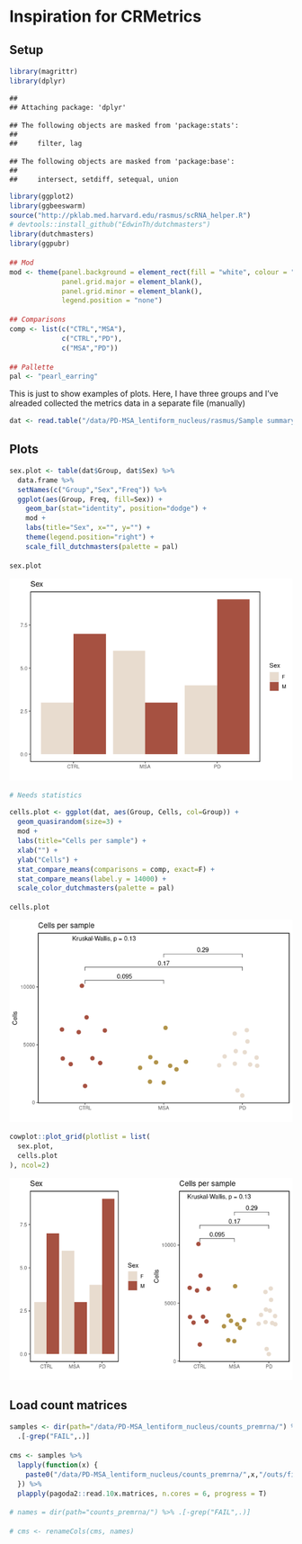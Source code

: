 Inspiration for CRMetrics
================

## Setup

``` r
library(magrittr)
library(dplyr)
```

    ## 
    ## Attaching package: 'dplyr'

    ## The following objects are masked from 'package:stats':
    ## 
    ##     filter, lag

    ## The following objects are masked from 'package:base':
    ## 
    ##     intersect, setdiff, setequal, union

``` r
library(ggplot2)
library(ggbeeswarm)
source("http://pklab.med.harvard.edu/rasmus/scRNA_helper.R")
# devtools::install_github("EdwinTh/dutchmasters")
library(dutchmasters)
library(ggpubr)

## Mod
mod <- theme(panel.background = element_rect(fill = "white", colour = "black", size = 1, linetype = "solid"),
             panel.grid.major = element_blank(),
             panel.grid.minor = element_blank(),
             legend.position = "none")

## Comparisons
comp <- list(c("CTRL","MSA"),
             c("CTRL","PD"),
             c("MSA","PD"))

## Pallette
pal <- "pearl_earring"
```

This is just to show examples of plots. Here, I have three groups and
I’ve alreaded collected the metrics data in a separate file (manually)

``` r
dat <- read.table("/data/PD-MSA_lentiform_nucleus/rasmus/Sample summary.csv", sep=";", dec=".", header=T)[-31,]
```

## Plots

``` r
sex.plot <- table(dat$Group, dat$Sex) %>%
  data.frame %>% 
  setNames(c("Group","Sex","Freq")) %>%
  ggplot(aes(Group, Freq, fill=Sex)) + 
    geom_bar(stat="identity", position="dodge") + 
    mod + 
    labs(title="Sex", x="", y="") +
    theme(legend.position="right") +
    scale_fill_dutchmasters(palette = pal)

sex.plot
```

![](inspiration_files/figure-gfm/unnamed-chunk-2-1.png)<!-- -->

``` r
# Needs statistics
```

``` r
cells.plot <- ggplot(dat, aes(Group, Cells, col=Group)) + 
  geom_quasirandom(size=3) + 
  mod + 
  labs(title="Cells per sample") + 
  xlab("") + 
  ylab("Cells") + 
  stat_compare_means(comparisons = comp, exact=F) +
  stat_compare_means(label.y = 14000) +
  scale_color_dutchmasters(palette = pal)

cells.plot
```

![](inspiration_files/figure-gfm/unnamed-chunk-3-1.png)<!-- -->

``` r
cowplot::plot_grid(plotlist = list(
  sex.plot,
  cells.plot
), ncol=2)
```

![](inspiration_files/figure-gfm/unnamed-chunk-4-1.png)<!-- -->

## Load count matrices

``` r
samples <- dir(path="/data/PD-MSA_lentiform_nucleus/counts_premrna/") %>%
  .[-grep("FAIL",.)]

cms <- samples %>% 
  lapply(function(x) {
    paste0("/data/PD-MSA_lentiform_nucleus/counts_premrna/",x,"/outs/filtered_feature_bc_matrix")
  }) %>%
  plapply(pagoda2::read.10x.matrices, n.cores = 6, progress = T)

# names = dir(path="counts_premrna/") %>% .[-grep("FAIL",.)]

# cms <- renameCols(cms, names)
```

